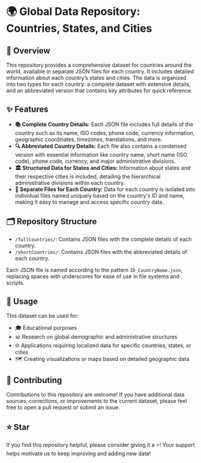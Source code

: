 # 🌍 Global Data Repository: Countries, States, and Cities

## 📄 Overview

This repository provides a comprehensive dataset for countries around the world, available in separate JSON files for each country. It includes detailed information about each country’s states and cities. The data is organized into two types for each country: a complete dataset with extensive details, and an abbreviated version that contains key attributes for quick reference.

## ✨ Features

- **📚 Complete Country Details:** Each JSON file includes full details of the country such as its name, ISO codes, phone code, currency information, geographic coordinates, timezones, translations, and more.
- **🔍 Abbreviated Country Details:** Each file also contains a condensed version with essential information like country name, short name (ISO code), phone code, currency, and major administrative divisions.
- **🏛 Structured Data for States and Cities:** Information about states and their respective cities is included, detailing the hierarchical administrative divisions within each country.
- **📁 Separate Files for Each Country:** Data for each country is isolated into individual files named uniquely based on the country's ID and name, making it easy to manage and access specific country data.

## 🗂 Repository Structure

- `/fullCountries/`: Contains JSON files with the complete details of each country.
- `/shortCountries/`: Contains JSON files with the abbreviated details of each country.

Each JSON file is named according to the pattern `ID_CountryName.json`, replacing spaces with underscores for ease of use in file systems and scripts.

## 🚀 Usage

This dataset can be used for:
- 🎓 Educational purposes
- 📊 Research on global demographic and administrative structures
- 🌐 Applications requiring localized data for specific countries, states, or cities
- 🗺 Creating visualizations or maps based on detailed geographic data

## 🤝 Contributing

Contributions to this repository are welcome! If you have additional data sources, corrections, or improvements to the current dataset, please feel free to open a pull request or submit an issue.

## ⭐ Star

If you find this repository helpful, please consider giving it a ⭐! Your support helps motivate us to keep improving and adding new data!

